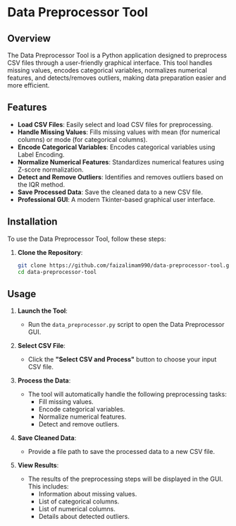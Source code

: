 # Data Preprocessor Tool

## Overview

The Data Preprocessor Tool is a Python application designed to preprocess CSV files through a user-friendly graphical interface. This tool handles missing values, encodes categorical variables, normalizes numerical features, and detects/removes outliers, making data preparation easier and more efficient.

## Features

- **Load CSV Files**: Easily select and load CSV files for preprocessing.
- **Handle Missing Values**: Fills missing values with mean (for numerical columns) or mode (for categorical columns).
- **Encode Categorical Variables**: Encodes categorical variables using Label Encoding.
- **Normalize Numerical Features**: Standardizes numerical features using Z-score normalization.
- **Detect and Remove Outliers**: Identifies and removes outliers based on the IQR method.
- **Save Processed Data**: Save the cleaned data to a new CSV file.
- **Professional GUI**: A modern Tkinter-based graphical user interface.

## Installation

To use the Data Preprocessor Tool, follow these steps:

1. **Clone the Repository**:
   ```bash
   git clone https://github.com/faizalimam990/data-preprocessor-tool.git
   cd data-preprocessor-tool
## Usage

1. **Launch the Tool**: 
   - Run the `data_preprocessor.py` script to open the Data Preprocessor GUI.

2. **Select CSV File**: 
   - Click the **"Select CSV and Process"** button to choose your input CSV file.

3. **Process the Data**: 
   - The tool will automatically handle the following preprocessing tasks:
     - Fill missing values.
     - Encode categorical variables.
     - Normalize numerical features.
     - Detect and remove outliers.

4. **Save Cleaned Data**: 
   - Provide a file path to save the processed data to a new CSV file.

5. **View Results**: 
   - The results of the preprocessing steps will be displayed in the GUI. This includes:
     - Information about missing values.
     - List of categorical columns.
     - List of numerical columns.
     - Details about detected outliers.
